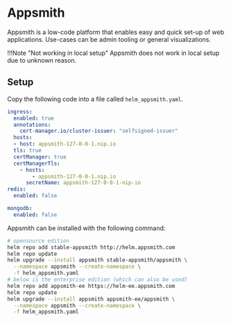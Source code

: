 # Appsmith

Appsmith is a low-code platform that enables easy and quick set-up of web applications. Use-cases can be admin tooling or general visualizations.

!!!Note "Not working in local setup"
    Appsmith does not work in local setup due to unknown reason.

## Setup

Copy the following code into a file called `helm_appsmith.yaml`.

```yaml
ingress:
  enabled: true
  annotations:
    cert-manager.io/cluster-issuer: "selfsigned-issuer"
  hosts:
  - host: appsmith-127-0-0-1.nip.io
  tls: true
  certManager: true
  certManagerTls:
    - hosts:
        - appsmith-127-0-0-1.nip.io
      secretName: appsmith-127-0-0-1-nip-io
redis:
  enabled: false

mongodb:
  enabled: false
```

Appsmith can be installed with the following command:

```sh
# opensource edition
helm repo add stable-appsmith http://helm.appsmith.com
helm repo update
helm upgrade --install appsmith stable-appsmith/appsmith \
  --namespace appsmith --create-namespace \
  -f helm_appsmith.yaml
# below is the enterprise edition (which can also be used)
helm repo add appsmith-ee https://helm-ee.appsmith.com
helm repo update
helm upgrade --install appsmith appsmith-ee/appsmith \
  --namespace appsmith --create-namespace \
  -f helm_appsmith.yaml
```
